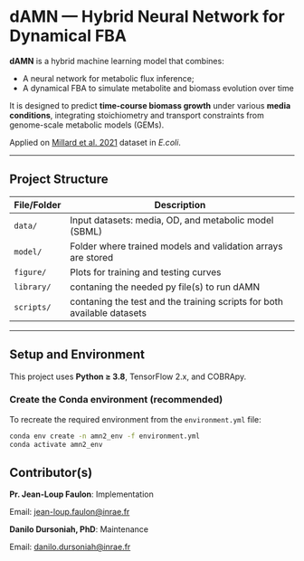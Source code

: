 # dAMN — Hybrid Neural Network for Dynamical FBA

**dAMN** is a hybrid machine learning model that combines:
- A neural network for metabolic flux inference;
- A dynamical FBA to simulate metabolite and biomass evolution over time

It is designed to predict **time-course biomass growth** under various **media conditions**, integrating stoichiometry and transport constraints from genome-scale metabolic models (GEMs).

Applied on [Millard et al. 2021](https://elifesciences.org/articles/63661) dataset in *E.coli*.

---

## Project Structure

| File/Folder            | Description |
|------------------------|-------------|
| `data/`                | Input datasets: media, OD, and metabolic model (SBML) |
| `model/`               | Folder where trained models and validation arrays are stored |
| `figure/`              | Plots for training and testing curves |
|`library/` | contaning the needed py file(s) to run dAMN |
|`scripts/` | contaning the test and the training scripts for both available datasets|

---

## Setup and Environment

This project uses **Python ≥ 3.8**, TensorFlow 2.x, and COBRApy.

### Create the Conda environment (recommended)
To recreate the required environment from the `environment.yml` file:

```bash
conda env create -n amn2_env -f environment.yml
conda activate amn2_env
```

## Contributor(s)
**Pr. Jean-Loup Faulon**: Implementation

Email: jean-loup.faulon@inrae.fr

**Danilo Dursoniah, PhD**: Maintenance

Email: danilo.dursoniah@inrae.fr